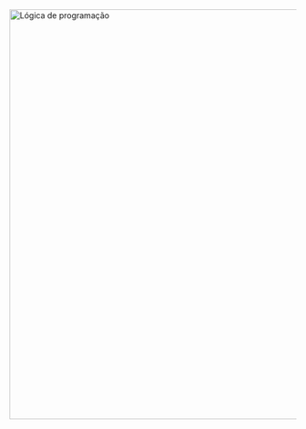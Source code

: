 <img width="1280" height="720" alt="Lógica de programação" src="https://github.com/user-attachments/assets/73ffb8ae-197d-448f-a40f-080094c3e58e" />
